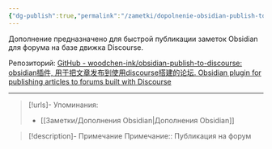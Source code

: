 ```yaml
---
{"dg-publish":true,"permalink":"/zametki/dopolnenie-obsidian-publish-to-discourse/","created":"2025-06-09 01:54","updated":"2025-06-19T23:24:31+03:00"}
---
```


Дополнение предназначено для быстрой публикации заметок Obsidian для форума на базе движка Discourse.

Репозиторий: [GitHub - woodchen-ink/obsidian-publish-to-discourse: obsidian插件, 用于把文章发布到使用discourse搭建的论坛. Obsidian plugin for publishing articles to forums built with Discourse](https://github.com/woodchen-ink/obsidian-publish-to-discourse)

---
> [!urls]- Упоминания:
> - [[Заметки/Дополнения Obsidian\|Дополнения Obsidian]]

> [!description]- Примечание
> Примечание:: Публикация на форум